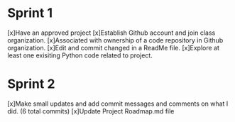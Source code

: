 # Sprint 1
[x]Have an approved project
[x]Establish Github account and join class organization.
[x]Associated with ownership of a code repository in Github organization.
[x]Edit and commit changed in a ReadMe file.
[x]Explore at least one exisiting Python code related to project. 

# Sprint 2
[x]Make small updates and add commit messages and comments on what I did. (6 total commits)
[x]Update Project Roadmap.md file

